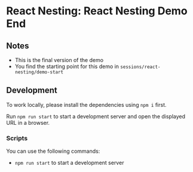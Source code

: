 # React Nesting: React Nesting Demo End

## Notes

- This is the final version of the demo
- You find the starting point for this demo in `sessions/react-nesting/demo-start`

## Development

To work locally, please install the dependencies using `npm i` first.

Run `npm run start` to start a development server and open the displayed URL in a browser.

### Scripts

You can use the following commands:

- `npm run start` to start a development server
